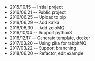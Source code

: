 - 2015/10/15 -- Initial project
- 2016/06/21 -- Public project
- 2016/06/25 -- Upload to pip
- 2016/06/29 -- Add kafka
- 2016/06/30 -- Add zeroMQ
- 2016/10/04 -- Support python3
- 2016/12/17 -- Generate template, docker
- 2017/03/20 -- Using pika for rabbitMQ
- 2017/03/22 -- Support branching
- 2018/06/20 -- Refactor, edit example
